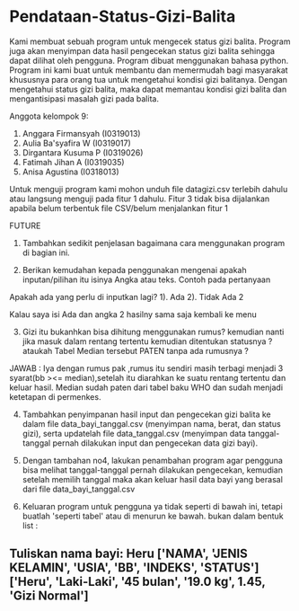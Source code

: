 # Pendataan-Status-Gizi-Balita
 Kami membuat sebuah program untuk mengecek status gizi balita. Program juga akan menyimpan data hasil pengecekan status gizi balita sehingga dapat dilihat oleh pengguna. Program dibuat menggunakan bahasa python. Program ini kami buat untuk membantu dan memermudah bagi masyarakat khususnya para orang tua untuk mengetahui kondisi gizi balitanya. Dengan mengetahui status gizi balita, maka dapat memantau kondisi gizi balita dan mengantisipasi masalah gizi pada balita.
 
Anggota kelompok 9:
1. Anggara Firmansyah  (I0319013)
2. Aulia Ba'syafira W  (I0319017)
3. Dirgantara Kusuma P (I0319026)
4. Fatimah Jihan A     (I0319035)
5. Anisa Agustina      (I0318013)

Untuk menguji program kami mohon unduh file datagizi.csv terlebih dahulu atau langsung menguji pada fitur 1 dahulu.
Fitur 3 tidak bisa dijalankan apabila belum terbentuk file CSV/belum menjalankan fitur 1
 


FUTURE

1. Tambahkan sedikit penjelasan bagaimana cara menggunakan program di bagian ini.

2. Berikan kemudahan kepada penggunakan mengenai apakah inputan/pilihan itu isinya Angka atau teks. Contoh pada pertanyaan 

Apakah ada yang perlu di inputkan lagi?
1). Ada
2). Tidak Ada
2

Kalau saya isi Ada dan angka 2 hasilny sama saja kembali ke menu

3. Gizi itu bukanhkan bisa dihitung menggunakan rumus? kemudian nanti jika masuk dalam rentang tertentu kemudian ditentukan statusnya ? ataukah Tabel Median tersebut PATEN tanpa ada rumusnya ?

JAWAB : Iya dengan rumus pak ,rumus itu sendiri masih terbagi menjadi 3 syarat(bb ><= median),setelah itu diarahkan ke suatu rentang tertentu dan keluar hasil. Median sudah paten dari tabel baku WHO dan sudah menjadi ketetapan di permenkes.

4. Tambahkan penyimpanan hasil input dan pengecekan gizi balita ke dalam file data_bayi_tanggal.csv (menyimpan nama, berat, dan status gizi), serta updatelah file data_tanggal.csv (menyimpan data tanggal-tanggal pernah dilakukan input dan pengecekan data gizi bayi).

5. Dengan tambahan no4, lakukan penambahan program agar pengguna bisa melihat tanggal-tanggal pernah dilakukan pengecekan, kemudian setelah memilih tanggal maka akan keluar hasil data bayi yang berasal dari file data_bayi_tanggal.csv

6. Keluaran program untuk pengguna ya tidak seperti di bawah ini, tetapi buatlah 'seperti tabel' atau di menurun ke bawah. bukan dalam bentuk list :

Tuliskan nama bayi: Heru
['NAMA', 'JENIS KELAMIN', 'USIA', 'BB', 'INDEKS', 'STATUS']
['Heru', 'Laki-Laki', '45 bulan', '19.0 kg', 1.45, 'Gizi Normal']
----------------


